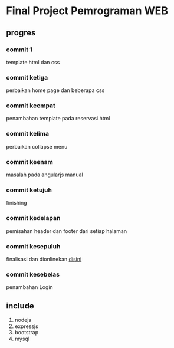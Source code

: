 # Final Project Pemrograman WEB
## progres
### commit 1
template html dan css

### commit ketiga
perbaikan home page dan beberapa css

### commit keempat
penambahan template pada reservasi.html

### commit kelima
perbaikan collapse menu

### commit keenam
masalah pada angularjs manual

### commit ketujuh 
finishing

### commit kedelapan
pemisahan header dan footer dari setiap halaman

### commit kesepuluh
finalisasi dan dionlinekan [disini](https://finalproject.sandarscout.com/)

### commit kesebelas
penambahan Login

## include
1. nodejs
2. expressjs
3. bootstrap
4. mysql